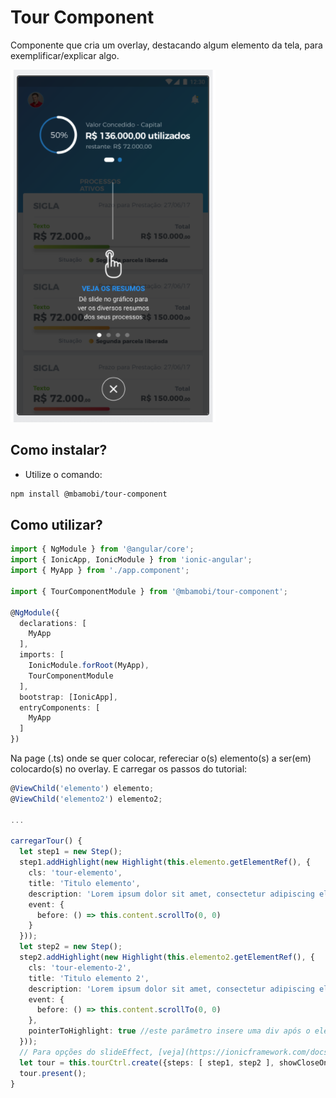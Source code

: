 # Tour Component

Componente que cria um overlay, destacando algum elemento da tela, para exemplificar/explicar algo.

![](tour.png)

## Como instalar?
* Utilize o comando:
```sh
npm install @mbamobi/tour-component
```

## Como utilizar?

```typescript
import { NgModule } from '@angular/core';
import { IonicApp, IonicModule } from 'ionic-angular';
import { MyApp } from './app.component';

import { TourComponentModule } from '@mbamobi/tour-component';

@NgModule({
  declarations: [
    MyApp
  ],
  imports: [
    IonicModule.forRoot(MyApp),
    TourComponentModule
  ],
  bootstrap: [IonicApp],
  entryComponents: [
    MyApp
  ]
})
```

Na page (.ts) onde se quer colocar, refereciar o(s) elemento(s) a ser(em) colocardo(s) no overlay. E carregar os passos do tutorial:

```typescript
@ViewChild('elemento') elemento;
@ViewChild('elemento2') elemento2;

...

carregarTour() {
  let step1 = new Step();
  step1.addHighlight(new Highlight(this.elemento.getElementRef(), {
    cls: 'tour-elemento',
    title: 'Titulo elemento',
    description: 'Lorem ipsum dolor sit amet, consectetur adipiscing elit.',
    event: {
      before: () => this.content.scrollTo(0, 0)
    }
  }));
  let step2 = new Step();
  step2.addHighlight(new Highlight(this.elemento2.getElementRef(), {
    cls: 'tour-elemento-2',
    title: 'Titulo elemento 2',
    description: 'Lorem ipsum dolor sit amet, consectetur adipiscing elit.',
    event: {
      before: () => this.content.scrollTo(0, 0)
    },
    pointerToHighlight: true //este parâmetro insere uma div após o elemento (dentro do overlay).
  }));
  // Para opções do slideEffect, [veja](https://ionicframework.com/docs/api/components/slides/Slides/#input-properties)
  let tour = this.tourCtrl.create({steps: [ step1, step2 ], showCloseOnlyOnLastPage: true, slideEffect: 'fade'});
  tour.present();
}

```
